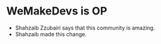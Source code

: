 # WeMakeDevs is OP

- Shahzaib Zzubairi says that this community is amazing.
- Shahzaib made this change.
